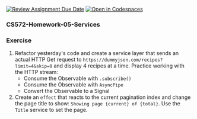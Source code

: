 [![Review Assignment Due Date](https://classroom.github.com/assets/deadline-readme-button-22041afd0340ce965d47ae6ef1cefeee28c7c493a6346c4f15d667ab976d596c.svg)](https://classroom.github.com/a/HIG9QhG6)
[![Open in Codespaces](https://classroom.github.com/assets/launch-codespace-2972f46106e565e64193e422d61a12cf1da4916b45550586e14ef0a7c637dd04.svg)](https://classroom.github.com/open-in-codespaces?assignment_repo_id=17417264)
### CS572-Homework-05-Services
### Exercise
1. Refactor yesterday's code and create a service layer that sends an actual HTTP Get request to `https://dummyjson.com/recipes?limit=4&skip=0` and display 4 recipes at a time. Practice working with the HTTP stream:
   * Consume the Observable with `.subscribe()`
   * Consume the Observable with `AsyncPipe`
   * Convert the Observable to a Signal
2. Create an `effect` that reacts to the current pagination index and change the page title to show: `Showing page {current} of {total}`. Use the `Title` service to set the page. 
